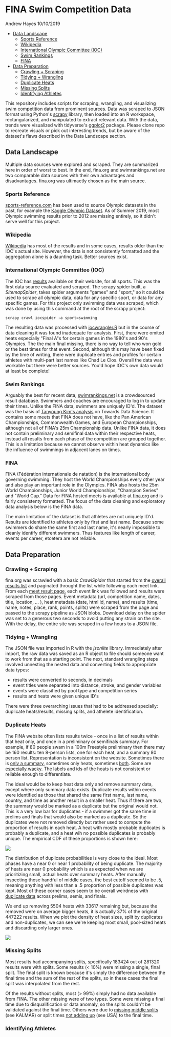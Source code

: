 FINA Swim Competition Data
================
Andrew Hayes
10/10/2019

-   [Data Landscape](#data-landscape)
    -   [Sports Reference](#sports-reference)
    -   [Wikipedia](#wikipedia)
    -   [International Olympic Committee (IOC)](#international-olympic-committee-ioc)
    -   [Swim Rankings](#swim-rankings)
    -   [FINA](#fina)
-   [Data Preparation](#data-preparation)
    -   [Crawling + Scraping](#crawling-scraping)
    -   [Tidying + Wrangling](#tidying-wrangling)
    -   [Duplicate Heats](#duplicate-heats)
    -   [Missing Splits](#missing-splits)
    -   [Identifying Athletes](#identifying-athletes)

This repository includes scripts for scraping, wrangling, and visualizing swim competition data from prominent sources. Data was scraped to JSON format using Python's [scrapy](https://scrapy.org/) library, then loaded into an R workspace, rectangularized, and manipulated to extract relevant data. With the data, trends were visualized with tidyverse's [ggplot2](https://ggplot2.tidyverse.org/) package. Please clone repo to recreate visuals or pick out interesting trends, but be aware of the dataset's flaws described in the Data Landscape section.

Data Landscape
--------------

Multiple data sources were explored and scraped. They are summarized here in order of worst to best. In the end, fina.org and swimrankings.net are two comparable data sources with their own advantages and disadvantages. fina.org was ultimaetly chosen as the main source.

### Sports Reference

[sports-reference.com](sports-reference.com) has been used to source Olympic datasets in the past, for example the [Kaggle Olympic Dataset](https://www.kaggle.com/heesoo37/120-years-of-olympic-history-athletes-and-results). As of Summer 2019, most Olympic swimming results prior to 2012 are missing entirely, so it didn't serve well for this project.

### Wikipedia

[Wikipedia](https://en.wikipedia.org/wiki/Swimming_at_the_Summer_Olympics) has most of the results and in some cases, results older than the IOC's actual site. However, the data is not consistently formatted and the aggregation alone is a daunting task. Better sources exist.

### International Olympic Committee (IOC)

The IOC has [results](https://www.olympic.org/olympic-results) available on their website, for all sports. This was the first data source evaluated and scraped. The scrapy spider built, a *SitemapSpider*, takes spider arguments "games" and "sport," so it could be used to scrape all olympic data, data for any specific sport, or data for any specific games. For this project only swimming data was scraped, which was done by using this command at the root of the scrapy project:

`scrapy crawl iocspider -a sport=swimming`

The resulting data was processed with [iocwrangler.R](./data/ioc/iocwarangler.R) but in the course of data cleaning it was found inadequate for analysis. First, there were omited heats especially "Final A"s for certain games in the 1980's and 90's Olympics. The the main final missing, there is no way to tell who won gold or the best times for that event. Second, although this may have been fixed by the time of writing, there were duplicate entries and profiles for certain athletes with multi-part last names like Chad Le Clos. Overall the data was workable but there were better sources. You'd hope IOC's own data would at least be complete!

### Swim Rankings

Arguably the best for recent data, [swimrankings.net](https://www.swimrankings.net/) is a crowdsourced result database. Swimmers and coaches are encouraged to log in to update their times. Unlike the FINA data, swimmers are uniquely ID'd. The dataset was the basis of [Tanyoung Kim's analysis](https://towardsdatascience.com/data-visualization-of-elite-swimmers-competition-results-part-1-datasets-bd09b68154c2) on Towards Data Science. It contains some meets that FINA does not have, like the Pan American Championships, Commonwealth Games, and European Championships, although not all of FINA's 25m Championship data. Unlike FINA data, it does not contain preliminary and semifinal data within their respective heats, instead all results from each phase of the competition are grouped together. This is a limitation because we cannot observe within heat dynamics like the influence of swimmings in adjacent lanes on times.

### FINA

FINA (Fédération internationale de natation) is the international body governing swimming. They host the World Championships every other year and also play an important role in the Olympics. FINA also hosts the 25m World Championships, Junior World Championships, "Champion Series" and "World Cup." Data for FINA hosted meets is available at [fina.org](fina.org) and is fairly consistenty formatted. The focus of the data cleaning and exploratory data analysis below is the FINA data.

The main limitation of the dataset is that athletes are not uniquely ID'd. Results are identified to athletes only by first and last name. Because some swimmers do share the same first and last name, it's nearly impossible to cleanly identify different swimmers. Thus features like length of career, events per career, etcetera are not reliable.

Data Preparation
----------------

### Crawling + Scraping

fina.org was scrawled with a basic *CrawlSpider* that started from the [overall results list](http://www.fina.org/discipline/swimming/results) and paginated throught the list while following each meet link. From each [meet result page](http://www.fina.org/competition-results/53c913aa-b0d6-446d-86a7-5f3190ff16a9/45/46835), each event link was followed and results were scraped from those pages. Event metadata (url, competition name, dates, title, location, ... ), heat metadata (date, html id, name), and results (time, name, notes, place, rank, points, splits) were scraped from the page and passed to the scrapy pipeline as JSON blobs. Download delay on the spider was set to a generous two seconds to avoid putting any strain on the site. With the delay, the entire site was scraped in a few hours to a JSON file.

### Tidying + Wrangling

The JSON file was imported in R with the *jsonlite* library. Immediately after import, the raw data was saved as an R object to file should someone want to work from that as a starting point. The next, standard wrangling steps involved unnesting the nested data and converting fields to appropriate data types:

-   results were converted to seconds, in decimals
-   event titles were separated into distance, stroke, and gender variables
-   events were classified by pool type and competition series
-   results and heats were given unique ID's

There were three overarching issues that had to be addressed specially: duplicate heats/results, missing splits, and athelete identification.

### Duplicate Heats

The FINA website often lists results twice - once in a list of results within that heat only, and once in a preliminary or semifinals summary. For example, if 80 people swam in a 100m Freestyle preliminary then there may be 160 results: ten 8-person lists, one for each heat, and a summary 80 person list. Representation is inconsistent on the website. Sometimes there is [only a summary](http://www.fina.org/competition-detailed-results/148808), sometimes only heats, sometimes [both](http://fina.org/competition-detailed-results/142757). Some are [especially wacky](http://fina.org/competition-detailed-results/149251). The labels and ids of the heats is not consistent or reliable enough to differentiate.

The ideal would be to keep heat data only and remove summary data, except where only summary data exists. Duplicate results within events were identified as those that shared the same first name, last name, country, and time as another result in a smaller heat. Thus if there are two, the summary would be marked as a duplicate but the original would not. This is a very low bar for duplicates - if a swimmer got the same time in prelims and finals that would also be marked as a duplicate. So the duplicates were not removed directly but rather used to compute the proportion of results in each heat. A heat with mostly probable duplicates is probably a duplicate, and a heat wih no possible duplicates is probably unique. The empirical CDF of these proportions is shown here:

![](README_files/figure-markdown_github/dup_ecdf-1.png)

The distribution of duplicate probabilities is very close to the ideal. Most phases have a near 0 or near 1 probability of being duplicate. The majority of heats are near 0 probability which is as expected when we are prioritizing small, actual heats over summary heats. After manually inspecting those handful of middle cases, the best cutoff seemed to be .5, meaning anything with less than a .5 proportion of possible duplicates was kept. Most of these corner cases seem to be overall weirdness with [duplicate data](http://www.fina.org/competition-detailed-results/154566) across prelims, semis, and finals.

We end up removing 5504 heats with 33617 remaining but, because the removed were on average bigger heats, it is actually 37% of the original 447222 results. When we plot the density of heat sizes, split by duplicates and non-duplicates, we can see we're keeping most small, pool-sized heats and discarding only larger ones.

![](README_files/figure-markdown_github/dup_size-1.png)

### Missing Splits

Most results had accompanying splits, specifically 183424 out of 281320 results were with splits. Some results (&lt; 10%) were missing a single, final split. The final split is known because it's simply the difference between the final time and the sum of the rest of the splits, so in these cases the final split was interpolated from the rest.

Of the results without splits, most (&gt; 99%) simply had no data available from FINA. The other missing were of two types. Some were missing a final time due to disqualification or data anomaly, so the splits couldn't be validated against the final time. Others were due to [missing middle splits](https://www.fina.org/competition-detailed-results/141618/24504) (see KALMAR) or split times [not adding up](https://www.fina.org/competition-detailed-results/148629) (see USA) to the final time.

### Identifying Athletes
